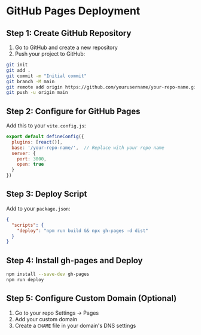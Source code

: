 # GitHub Pages Deployment

## Step 1: Create GitHub Repository
1. Go to GitHub and create a new repository
2. Push your project to GitHub:

```bash
git init
git add .
git commit -m "Initial commit"
git branch -M main
git remote add origin https://github.com/yourusername/your-repo-name.git
git push -u origin main
```

## Step 2: Configure for GitHub Pages
Add this to your `vite.config.js`:

```javascript
export default defineConfig({
  plugins: [react()],
  base: '/your-repo-name/',  // Replace with your repo name
  server: {
    port: 3000,
    open: true
  }
})
```

## Step 3: Deploy Script
Add to your `package.json`:

```json
{
  "scripts": {
    "deploy": "npm run build && npx gh-pages -d dist"
  }
}
```

## Step 4: Install gh-pages and Deploy
```bash
npm install --save-dev gh-pages
npm run deploy
```

## Step 5: Configure Custom Domain (Optional)
1. Go to your repo Settings → Pages
2. Add your custom domain
3. Create a `CNAME` file in your domain's DNS settings
